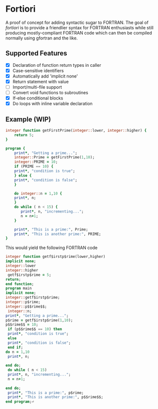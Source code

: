 # Fortiori
A proof of concept for adding syntactic sugar to FORTRAN. The goal of _fortiori_
is to provide a friendlier syntax for FORTRAN enthusiasts while still producing
mostly-compliant FORTRAN code which can then be compiled normally using
gfortran and the like.

## Supported Features
- [x] Declaration of function return types in caller
- [x] Case-sensitive identifiers
- [x] Automatically add 'implicit none'
- [x] Return statement with value
- [ ] Import/multi-file support
- [ ] Convert void functions to subroutines
- [x] If-else conditional blocks
- [x] Do loops with inline variable declaration

## Example (WIP)
```fortran
integer function getFirstPrime(integer::lower, integer::higher) {
    return 5;
}

program {
    print*, "Getting a prime...";
    integer::Prime = getFirstPrime(1,10);
    integer::PRIME = 10;
    if (PRIME == 10) {
    print*, "condition is true";
    } else {
    print*, "condition is false";
    }

    do integer::n = 1,10 {
    print*, n;
    }
    do while ( n < 15) {
       print*, n, "incrementing...";
       n = n+1;
    }

    print*, "This is a prime:", Prime;
    print*, "This is another prime:", PRIME;
}
```

This would yield the following FORTRAN code
```fortran
integer function getf$irstp$rime(lower,higher) 
implicit none;
integer::lower
integer::higher
 getf$irstp$rime = 5;
return;
end function;
program main 
implicit none;
integer::getf$irstp$rime;
integer::p$rime;
integer::p$$rime$$;
 integer::n;
print*, "Getting a prime...";
p$rime = getf$irstp$rime(1,10);
p$$rime$$ = 10;
 if (p$$rime$$ == 10) then
 print*, "condition is true";
 else
 print*, "condition is false";
 end if;
do n = 1,10 
 print*, n;
 
end do;
 do while ( n < 15) 
 print*, n, "incrementing...";
 n = n+1;
 
end do;
 print*, "This is a prime:", p$rime;
 print*, "This is another prime:", p$$rime$$;
end program;⏎ 
```

